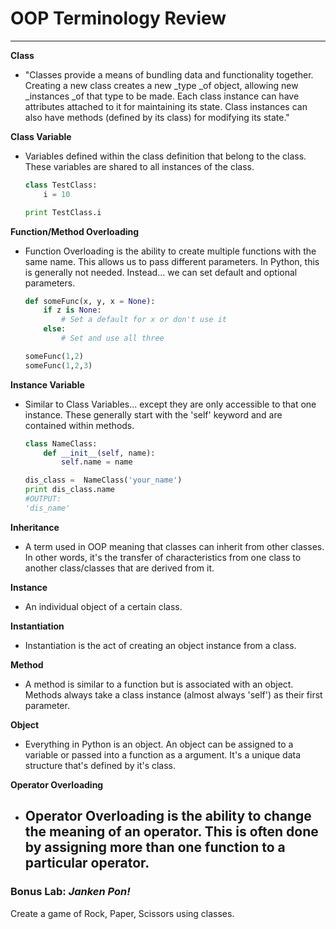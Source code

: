 # OOP Terminology Review

---

**Class**

* "Classes provide a means of bundling data and functionality together. Creating a new class creates a new
  \_type \_of object, allowing new \_instances \_of that type to be made. Each class instance can have attributes attached to it for maintaining its state. Class instances can also have methods \(defined by its class\) for modifying its state."

**Class Variable**

* Variables defined within the class definition that belong to the class. These variables are shared to all instances of the class.

  ```py
  class TestClass:
      i = 10

  print TestClass.i
  ```

**Function/Method Overloading**

* Function Overloading is the ability to create multiple functions with the same name. This allows us to pass different parameters. In Python, this is generally not needed. Instead... we can set default and optional parameters.

  ```py
  def someFunc(x, y, x = None):
      if z is None:
          # Set a default for x or don't use it
      else:
          # Set and use all three

  someFunc(1,2)
  someFunc(1,2,3)
  ```

**Instance Variable**

* Similar to Class Variables... except they are only accessible to that one instance. These generally start with the 'self' keyword and are contained within methods.

  ```py
  class NameClass:
      def __init__(self, name):
          self.name = name

  dis_class =  NameClass('your_name')
  print dis_class.name
  #OUTPUT:
  'dis_name'
  ```

**Inheritance**

* A term used in OOP meaning that classes can inherit from other classes. In other words, it's the transfer of characteristics from one class to another class/classes that are derived from it. 

**Instance**

* An individual object of a certain class. 

**Instantiation**

* Instantiation is the act of creating an object instance from a class.

**Method**

* A method is similar to a function but is associated with an object. Methods always take a class instance \(almost always 'self'\) as their first parameter. 

**Object**

* Everything in Python is an object. An object can be assigned to a variable or passed into a function as a argument. It's a unique data structure that's defined by it's class. 

**Operator Overloading**

* Operator Overloading is the ability to change the meaning of an operator. This is often done by assigning more than one function to a particular operator. 
  ---

### Bonus Lab: _Janken Pon!_

Create a game of Rock, Paper, Scissors using classes.

